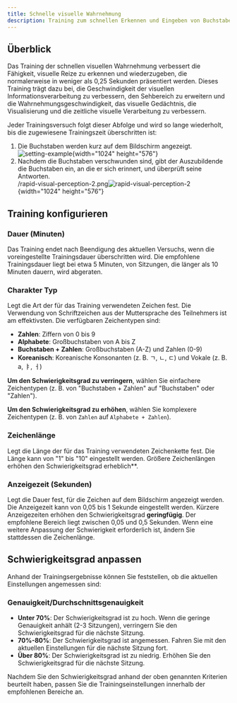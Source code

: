```yaml
---
title: Schnelle visuelle Wahrnehmung
description: Training zum schnellen Erkennen und Eingeben von Buchstaben, die kurz auf dem Bildschirm angezeigt werden
---
```


## Überblick

Das Training der schnellen visuellen Wahrnehmung verbessert die Fähigkeit, visuelle Reize zu erkennen und wiederzugeben, die normalerweise in weniger als 0,25 Sekunden präsentiert werden. Dieses Training trägt dazu bei, die Geschwindigkeit der visuellen Informationsverarbeitung zu verbessern, den Sehbereich zu erweitern und die Wahrnehmungsgeschwindigkeit, das visuelle Gedächtnis, die Visualisierung und die zeitliche visuelle Verarbeitung zu verbessern.

Jeder Trainingsversuch folgt dieser Abfolge und wird so lange wiederholt, bis die zugewiesene Trainingszeit überschritten ist:

1. Die Buchstaben werden kurz auf dem Bildschirm angezeigt.\
   ![setting-example](/setting-example.png){width="1024" height="576"}
2. Nachdem die Buchstaben verschwunden sind, gibt der Auszubildende die Buchstaben ein, an die er sich erinnert, und überprüft seine Antworten.\
   /rapid-visual-perception-2.png![rapid-visual-perception-2](){width="1024" height="576"}

## Training konfigurieren

### Dauer (Minuten)

Das Training endet nach Beendigung des aktuellen Versuchs, wenn die voreingestellte Trainingsdauer überschritten wird. Die empfohlene Trainingsdauer liegt bei etwa 5 Minuten, von Sitzungen, die länger als 10 Minuten dauern, wird abgeraten.

### Charakter Typ

Legt die Art der für das Training verwendeten Zeichen fest. Die Verwendung von Schriftzeichen aus der Muttersprache des Teilnehmers ist am effektivsten. Die verfügbaren Zeichentypen sind:

- **Zahlen**: Ziffern von 0 bis 9
- **Alphabete**: Großbuchstaben von A bis Z
- **Buchstaben + Zahlen**: Großbuchstaben (A-Z) und Zahlen (0-9)
- **Koreanisch**: Koreanische Konsonanten (z. B. ㄱ, ㄴ, ㄷ) und Vokale (z. B. а, ㅑ, ㅓ)

**Um den Schwierigkeitsgrad zu verringern**, wählen Sie einfachere Zeichentypen (z. B. von "Buchstaben + Zahlen" auf "Buchstaben" oder "Zahlen").

**Um den Schwierigkeitsgrad zu erhöhen**, wählen Sie komplexere Zeichentypen (z. B. von `Zahlen` auf `Alphabete + Zahlen`).

### Zeichenlänge

Legt die Länge der für das Training verwendeten Zeichenkette fest. Die Länge kann von "1" bis "10" eingestellt werden. Größere Zeichenlängen erhöhen den Schwierigkeitsgrad erheblich\*\*.

### Anzeigezeit (Sekunden)

Legt die Dauer fest, für die Zeichen auf dem Bildschirm angezeigt werden. Die Anzeigezeit kann von 0,05 bis 1 Sekunde eingestellt werden. Kürzere Anzeigezeiten erhöhen den Schwierigkeitsgrad **geringfügig**. Der empfohlene Bereich liegt zwischen 0,05 und 0,5 Sekunden. Wenn eine weitere Anpassung der Schwierigkeit erforderlich ist, ändern Sie stattdessen die Zeichenlänge.

## Schwierigkeitsgrad anpassen

Anhand der Trainingsergebnisse können Sie feststellen, ob die aktuellen Einstellungen angemessen sind:

### Genauigkeit/Durchschnittsgenauigkeit

- **Unter 70%**: Der Schwierigkeitsgrad ist zu hoch. Wenn die geringe Genauigkeit anhält (2-3 Sitzungen), verringern Sie den Schwierigkeitsgrad für die nächste Sitzung.
- **70%-80%**: Der Schwierigkeitsgrad ist angemessen. Fahren Sie mit den aktuellen Einstellungen für die nächste Sitzung fort.
- **Über 80%**: Der Schwierigkeitsgrad ist zu niedrig. Erhöhen Sie den Schwierigkeitsgrad für die nächste Sitzung.

Nachdem Sie den Schwierigkeitsgrad anhand der oben genannten Kriterien beurteilt haben, passen Sie die Trainingseinstellungen innerhalb der empfohlenen Bereiche an.
